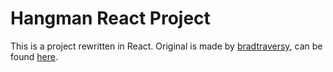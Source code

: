 # Hangman React Project

This is a project rewritten in React. Original is made by [bradtraversy](https://github.com/bradtraversy), can be found [here](https://github.com/bradtraversy/vanillawebprojects/tree/master/hangman).
